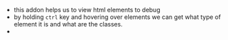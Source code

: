 - this addon helps us to view html elements to debug
- by holding `ctrl` key and hovering over elements we can get what type of element it is and what are the classes.
- 